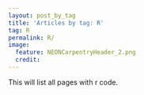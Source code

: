 ```yaml
---
layout: post_by_tag
title: 'Articles by tag: R'
tag: R
permalink: R/
image:
  feature: NEONCarpentryHeader_2.png
  credit: 
---
```


This will list all pages with r code.
